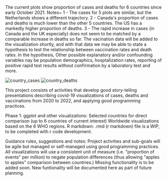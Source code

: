 The current plots show proportion of cases and deaths for 6 countries since early October 2021. 
Notes~
1 - The cases for 5 plots are similar, but the Netherlands shows a different trajectory.
2 - Canada's proportion of cases and deaths is much lower than the other 5 countries. The US has a markedly higher proportion of deaths.
3 - The rapid increase in cases (in Canada and the UK especially) does not seem to be matched by a comparable increase in deaths so far. 
The vacination data will be added to the visualization shortly, and with that data we may be able to state a hypothesis to test the relationship between vaccination rates and death rates. In the hypothesis, Other possible explanatory and/or confounding variables nay be population demographics, hosptalization rates, reporting of positive rapid test results without confirmation by a laboratory test and more.

![country_cases](https://user-images.githubusercontent.com/80735707/147724805-49dcc2e2-6a9f-41f3-b5a9-4547039d990f.png)
![country_deaths](https://user-images.githubusercontent.com/80735707/147724812-ba7242b3-c90e-4791-a17f-98f05cc8f188.png)

This project consists of activities that develop good story-telling presentations describing covid-19 visualizations of cases, deaths and vaccinations from 2020 to 2022, and applying good programming practices.

Phase 1: ggplot and other visualizations:
Selected countries for direct comparison (up to 6 countries of current interest)
Worldwide visualizations based on the 6 WHO regions.
R markdown: .rmd (r markdown) file is a WIP, to be completed with r code development. 

Guidance rules, suggestions and notes:
Project activities and sub-goals will be agile but managed or self-managed using good programming practices.
All visualizations will use a consistent unit of measure (i.e. "proportion of events" per million) to negate population differences (thus allowing "apples to apples" comparison between countries.)
Missing functionality is to be added soon.
New funtionality will be documented here as part of future planning.
